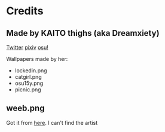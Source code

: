 # Credits
## Made by KAITO thighs (aka Dreamxiety)

[Twitter](https://x.com/dreamxiety)
[pixiv](https://pixiv.me/dreamxiety)
[osu!](https://osu.ppy.sh/users/13103233)

Wallpapers made by her:
- lockedin.png
- catgirl.png
- osu15y.png
- picnic.png

## weeb.png

Got it from [here](https://github.com/KatieUmbra/Dotfiles/blob/main/eggs/assets/wallpaper/rosepine/moon/weeb.png).
I can't find the artist
